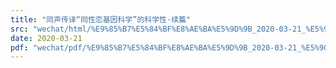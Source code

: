 ```yaml
---
title: "同声传译“同性恋基因科学”的科学性·续篇"
src: "wechat/html/%E9%85%B7%E5%84%BF%E8%AE%BA%E5%9D%9B_2020-03-21_%E5%90%8C%E5%A3%B0%E4%BC%A0%E8%AF%91%E2%80%9C%E5%90%8C%E6%80%A7%E6%81%8B%E5%9F%BA%E5%9B%A0%E7%A7%91%E5%AD%A6%E2%80%9D%E7%9A%84%E7%A7%91%E5%AD%A6%E6%80%A7%C2%B7%E7%BB%AD%E7%AF%87.html"
date: 2020-03-21
pdf: "wechat/pdf/%E9%85%B7%E5%84%BF%E8%AE%BA%E5%9D%9B_2020-03-21_%E5%90%8C%E5%A3%B0%E4%BC%A0%E8%AF%91%E2%80%9C%E5%90%8C%E6%80%A7%E6%81%8B%E5%9F%BA%E5%9B%A0%E7%A7%91%E5%AD%A6%E2%80%9D%E7%9A%84%E7%A7%91%E5%AD%A6%E6%80%A7%C2%B7%E7%BB%AD%E7%AF%87.pdf"
---
```

